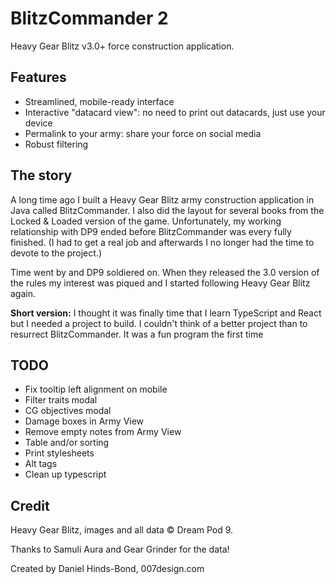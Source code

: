 # BlitzCommander 2
Heavy Gear Blitz v3.0+ force construction application.

## Features
- Streamlined, mobile-ready interface
- Interactive "datacard view": no need to print out datacards, just use your device
- Permalink to your army: share your force on social media
- Robust filtering

## The story
A long time ago I built a Heavy Gear Blitz army construction application in Java called BlitzCommander. I also did the layout for several books from the Locked & Loaded version of the game. Unfortunately, my working relationship with DP9 ended before BlitzCommander was every fully finished. (I had to get a real job and afterwards I no longer had the time to devote to the project.)

Time went by and DP9 soldiered on. When they released the 3.0 version of the rules my interest was piqued and I started following Heavy Gear Blitz again.

**Short version:** I thought it was finally time that I learn TypeScript and React but I needed a project to build. I couldn't think of a better project than to resurrect BlitzCommander. It was a fun program the first time

## TODO
- Fix tooltip left alignment on mobile
- Filter traits modal
- CG objectives modal
- Damage boxes in Army View
- Remove empty notes from Army View
- Table and/or sorting
- Print stylesheets
- Alt tags
- Clean up typescript

## Credit
Heavy Gear Blitz, images and all data © Dream Pod 9.

Thanks to Samuli Aura and Gear Grinder for the data!

Created by Daniel Hinds-Bond, 007design.com